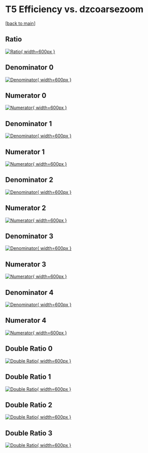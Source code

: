 # T5 Efficiency vs. dzcoarsezoom

[[back to main](./)]



## Ratio

[![Ratio](../mtv/var/T5_loweta_211_-1_eff_dzcoarsezoom.png){ width=600px }](../mtv/var/T5_loweta_211_-1_eff_dzcoarsezoom.pdf)

## Denominator 0

[![Denominator](../mtv/den/T5_loweta_211_-1_eff_dzcoarsezoom_den0.png){ width=600px }](../mtv/den/T5_loweta_211_-1_eff_dzcoarsezoom_den0.pdf)

## Numerator 0

[![Numerator](../mtv/num/T5_loweta_211_-1_eff_dzcoarsezoom_num0.png){ width=600px }](../mtv/num/T5_loweta_211_-1_eff_dzcoarsezoom_num0.pdf)

## Denominator 1

[![Denominator](../mtv/den/T5_loweta_211_-1_eff_dzcoarsezoom_den1.png){ width=600px }](../mtv/den/T5_loweta_211_-1_eff_dzcoarsezoom_den1.pdf)

## Numerator 1

[![Numerator](../mtv/num/T5_loweta_211_-1_eff_dzcoarsezoom_num1.png){ width=600px }](../mtv/num/T5_loweta_211_-1_eff_dzcoarsezoom_num1.pdf)

## Denominator 2

[![Denominator](../mtv/den/T5_loweta_211_-1_eff_dzcoarsezoom_den2.png){ width=600px }](../mtv/den/T5_loweta_211_-1_eff_dzcoarsezoom_den2.pdf)

## Numerator 2

[![Numerator](../mtv/num/T5_loweta_211_-1_eff_dzcoarsezoom_num2.png){ width=600px }](../mtv/num/T5_loweta_211_-1_eff_dzcoarsezoom_num2.pdf)

## Denominator 3

[![Denominator](../mtv/den/T5_loweta_211_-1_eff_dzcoarsezoom_den3.png){ width=600px }](../mtv/den/T5_loweta_211_-1_eff_dzcoarsezoom_den3.pdf)

## Numerator 3

[![Numerator](../mtv/num/T5_loweta_211_-1_eff_dzcoarsezoom_num3.png){ width=600px }](../mtv/num/T5_loweta_211_-1_eff_dzcoarsezoom_num3.pdf)

## Denominator 4

[![Denominator](../mtv/den/T5_loweta_211_-1_eff_dzcoarsezoom_den4.png){ width=600px }](../mtv/den/T5_loweta_211_-1_eff_dzcoarsezoom_den4.pdf)

## Numerator 4

[![Numerator](../mtv/num/T5_loweta_211_-1_eff_dzcoarsezoom_num4.png){ width=600px }](../mtv/num/T5_loweta_211_-1_eff_dzcoarsezoom_num4.pdf)

## Double Ratio 0

[![Double Ratio](../mtv/ratio/T5_loweta_211_-1_eff_dzcoarsezoom_ratio0.png){ width=600px }](../mtv/ratio/T5_loweta_211_-1_eff_dzcoarsezoom_ratio0.pdf)

## Double Ratio 1

[![Double Ratio](../mtv/ratio/T5_loweta_211_-1_eff_dzcoarsezoom_ratio1.png){ width=600px }](../mtv/ratio/T5_loweta_211_-1_eff_dzcoarsezoom_ratio1.pdf)

## Double Ratio 2

[![Double Ratio](../mtv/ratio/T5_loweta_211_-1_eff_dzcoarsezoom_ratio2.png){ width=600px }](../mtv/ratio/T5_loweta_211_-1_eff_dzcoarsezoom_ratio2.pdf)

## Double Ratio 3

[![Double Ratio](../mtv/ratio/T5_loweta_211_-1_eff_dzcoarsezoom_ratio3.png){ width=600px }](../mtv/ratio/T5_loweta_211_-1_eff_dzcoarsezoom_ratio3.pdf)

